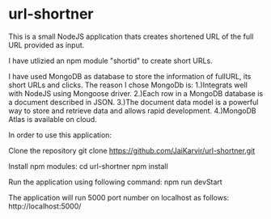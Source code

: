 # url-shortner
This is a small NodeJS application thats creates shortened URL of the full URL provided as input.

I have utlizied an npm module "shortid" to create short URLs. 

I have used MongoDB as database to store the information of fullURL, its short URLs and clicks. 
The reason I chose MongoDb is:
 1.)Integrats well with NodeJS using Mongoose driver.
 2.)Each row in a MongoDB database is a document described in JSON.
 3.)The document data model is a powerful way to store and retrieve data and allows rapid development.
 4.)MongoDB Atlas is available on cloud.

In order to use this application:

Clone the repository
 git clone https://github.com/JaiKarvir/url-shortner.git
 
 Install npm modules:
 cd url-shortner
 npm install
 
 Run the application using following command:
 npm run devStart
 
 The application will run 5000 port number on localhost as follows:
 http://localhost:5000/
 

